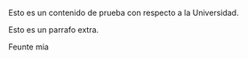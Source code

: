 

Esto es un contenido de prueba con respecto a la Universidad.

Esto es un parrafo extra.

Feunte mia